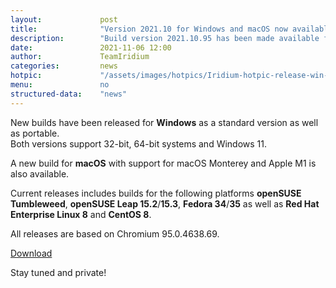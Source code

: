 ```yaml
---
layout: 			post
title:  			"Version 2021.10 for Windows and macOS now available"
description: 		"Build version 2021.10.95 has been made available for Windows 32-bit / 64-bit as well as a portable version. A new build is also available for macOS."
date:	 			2021-11-06 12:00
author:				TeamIridium
categories:			news
hotpic:				"/assets/images/hotpics/Iridium-hotpic-release-win-mac_2021-10.png"
menu: 				no
structured-data:	"news"
---
```

New builds have been released for **Windows** as a standard version as well as portable.   
Both versions support 32-bit, 64-bit systems and Windows 11.   

A new build for **macOS** with support for macOS Monterey and Apple M1 is also available.

Current releases includes builds for the following platforms **openSUSE Tumbleweed**, **openSUSE Leap 15.2**/**15.3**, **Fedora 34**/**35** as well as 
**Red Hat Enterprise Linux 8** and **CentOS 8**.   

All releases are based on Chromium 95.0.4638.69.   

<a href="/downloads/" class="button download" title="download Iridium Browser">Download</a>

Stay tuned and private!